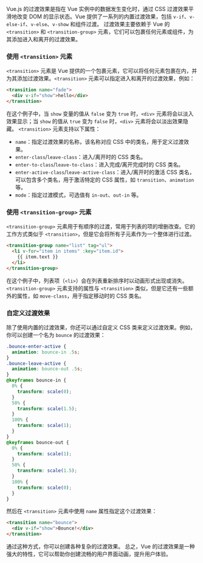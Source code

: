 Vue.js 的过渡效果是指在 Vue 实例中的数据发生变化时，通过 CSS 过渡效果平滑地改变 DOM 的显示状态。Vue 提供了一系列的内置过渡效果，包括 `v-if`、`v-else-if`、`v-else`、`v-show` 和组件过渡。
过渡效果主要依赖于 Vue 的 `<transition>` 和 `<transition-group>` 元素，它们可以包裹任何元素或组件，为其添加进入和离开的过渡效果。
### 使用 `<transition>` 元素
`<transition>` 元素是 Vue 提供的一个包裹元素，它可以将任何元素包裹在内，并为其添加过渡效果。`<transition>` 元素可以指定进入和离开的过渡效果，例如：
```html
<transition name="fade">
  <div v-if="show">hello</div>
</transition>
```
在这个例子中，当 `show` 变量的值从 `false` 变为 `true` 时，`<div>` 元素将会以淡入效果显示；当 `show` 的值从 `true` 变为 `false` 时，`<div>` 元素将会以淡出效果隐藏。
`<transition>` 元素支持以下属性：
- `name`：指定过渡效果的名称，该名称对应 CSS 中的类名，用于定义过渡效果。
- `enter-class`/`leave-class`：进入/离开时的 CSS 类名。
- `enter-to-class`/`leave-to-class`：进入完成/离开完成时的 CSS 类名。
- `enter-active-class`/`leave-active-class`：进入/离开时的激活 CSS 类名，可以包含多个类名，用于激活特定的 CSS 属性，如 `transition`、`animation` 等。
- `mode`：指定过渡模式，可选值有 `in-out`、`out-in` 等。
### 使用 `<transition-group>` 元素
`<transition-group>` 元素用于有顺序的过渡，常用于列表的项的增删改查。它的工作方式类似于 `<transition>`，但是它会将所有子元素作为一个整体进行过渡。
```html
<transition-group name="list" tag="ul">
  <li v-for="item in items" :key="item.id">
    {{ item.text }}
  </li>
</transition-group>
```
在这个例子中，列表项（`<li>`）会在列表重新排序时以动画形式出现或消失。
`<transition-group>` 元素支持的属性与 `<transition>` 类似，但是它还有一些额外的属性，如 `move-class`，用于指定移动时的 CSS 类名。
### 自定义过渡效果
除了使用内置的过渡效果，你还可以通过自定义 CSS 类来定义过渡效果。例如，你可以创建一个名为 `bounce` 的过渡效果：
```css
.bounce-enter-active {
  animation: bounce-in .5s;
}
.bounce-leave-active {
  animation: bounce-out .5s;
}
@keyframes bounce-in {
  0% {
    transform: scale(0);
  }
  50% {
    transform: scale(1.5);
  }
  100% {
    transform: scale(1);
  }
}
@keyframes bounce-out {
  0% {
    transform: scale(1);
  }
  50% {
    transform: scale(1.5);
  }
  100% {
    transform: scale(0);
  }
}
```
然后在 `<transition>` 元素中使用 `name` 属性指定这个过渡效果：
```html
<transition name="bounce">
  <div v-if="show">Bounce!</div>
</transition>
```
通过这种方式，你可以创建各种复杂的过渡效果。
总之，Vue 的过渡效果是一种强大的特性，它可以帮助你创建流畅的用户界面动画，提升用户体验。